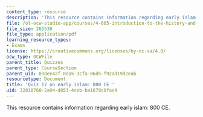 ```yaml
---
content_type: resource
description: 'This resource contains information regarding early islam: 800 CE.'
file: /ol-ocw-studio-app/courses/4-605-introduction-to-the-history-and-theory-of-architecture-spring-2012/328107602a94d8534cebba1678c8fac4_MIT4_605S12_quiz17.pdf
file_size: 265530
file_type: application/pdf
learning_resource_types:
- Exams
license: https://creativecommons.org/licenses/by-nc-sa/4.0/
ocw_type: OCWFile
parent_title: Quizzes
parent_type: CourseSection
parent_uid: 03dee42f-8da5-3cfa-06d5-f92ad19d2eab
resourcetype: Document
title: 'Quiz 17 on early islam: 800 CE '
uid: 32810760-2a94-d853-4ceb-ba1678c8fac4
---
```

This resource contains information regarding early islam: 800 CE.